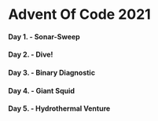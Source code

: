 # Advent Of Code 2021

#### Day 1. - Sonar-Sweep

#### Day 2. - Dive!

#### Day 3. - Binary Diagnostic

#### Day 4. - Giant Squid

#### Day 5. - Hydrothermal Venture


